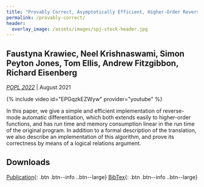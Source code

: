 ```yaml
---
title: "Provably Correct, Asymptotically Efficient, Higher-Order Reverse-Mode Automatic Differentiation"
permalink: /provably-correct/
header:
  overlay_image: /assets/images/spj-stock-header.jpg
---
```


## Faustyna Krawiec, Neel Krishnaswami, Simon Peyton Jones, Tom Ellis, Andrew Fitzgibbon, Richard Eisenberg

_[POPL 2022](https://popl22.sigplan.org)_ | August 2021

{% include video id="EPGqzkEZWyw" provider="youtube" %}

In this paper, we give a simple and efficient implementation of reverse-mode automatic differentiation, which both extends easily to higher-order functions, and has run time and memory consumption linear in the run time of the original program. In addition to a formal description of the translation, we also describe an implementation of this algorithm, and prove its correctness by means of a logical relations argument.

## Downloads

[Publication](/assets/pdfs/higher-order-ad.pdf){: .btn .btn--info ..btn--large}
[BibTex](/assets/bibtex/provably-correct.bib){: .btn .btn--info ..btn--large}
